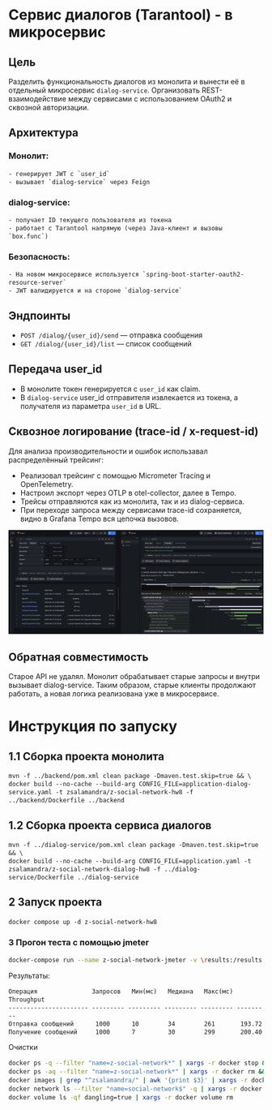 # Cервис диалогов (Tarantool) - в микросервис

## Цель
Разделить функциональность диалогов из монолита и вынести её в отдельный микросервис `dialog-service`. 
Организовать REST-взаимодействие между сервисами с использованием OAuth2 и сквозной авторизации.

## Архитектура

### Монолит:
    - генерирует JWT с `user_id`
    - вызывает `dialog-service` через Feign
### dialog-service:
    - получает ID текущего пользователя из токена
    - работает с Tarantool напрямую (через Java-клиент и вызовы `box.func`)
### Безопасность:
    - На новом микросервисе используется `spring-boot-starter-oauth2-resource-server`
    - JWT валидируется и на стороне `dialog-service`

## Эндпоинты

- `POST /dialog/{user_id}/send` — отправка сообщения
- `GET /dialog/{user_id}/list` — список сообщений

## Передача user_id

- В монолите токен генерируется с `user_id` как claim.
- В `dialog-service` user_id отправителя извлекается из токена, 
  а получателя из параметра `user_id` в URL.

## Сквозное логирование (trace-id / x-request-id)

Для анализа производительности и ошибок использавал распределённый трейсинг:

 - Реализовал трейсинг с помощью Micrometer Tracing и OpenTelemetry. 
 - Настроил экспорт через OTLP в otel-collector, далее в Tempo. 
 - Трейсы отправляются как из монолита, так и из dialog-сервиса. 
 - При переходе запроса между сервисами trace-id сохраняется, видно в Grafana Tempo вся цепочка вызовов.

![Grafana](./img/img.png)

## Обратная совместимость

Старое API не удалял. Монолит обрабатывает старые запросы и внутри вызывает dialog-service. 
Таким образом, старые клиенты продолжают работать, а новая логика реализована уже в микросервисе.

# Инструкция по запуску

## 1.1 Сборка проекта монолита
```shell
mvn -f ../backend/pom.xml clean package -Dmaven.test.skip=true && \
docker build --no-cache --build-arg CONFIG_FILE=application-dialog-service.yaml -t zsalamandra/z-social-network-hw8 -f ../backend/Dockerfile ../backend
```

## 1.2 Сборка проекта сервиса диалогов
```shell
mvn -f ../dialog-service/pom.xml clean package -Dmaven.test.skip=true && \
docker build --no-cache --build-arg CONFIG_FILE=application.yaml -t zsalamandra/z-social-network-dialog-hw8 -f ../dialog-service/Dockerfile ../dialog-service
```

## 2 Запуск проекта
```shell
docker compose up -d z-social-network-hw8
```

### 3 Прогон теста с помощью jmeter
```bash
docker-compose run --name z-social-network-jmeter -v \results:/results jmeter
```
Результаты:
```
Операция               Запросов   Мин(мс)   Медиана   Макс(мс)  Throughput
---------------------- --------- --------- --------- --------- ---------
Отправка сообщений      1000      10        34        261       193.72   
Получение сообщений     1000      7         30        299       200.40
```

Очистки
```bash
docker ps -q --filter "name=z-social-network*" | xargs -r docker stop && \
docker ps -aq --filter "name=z-social-network*" | xargs -r docker rm && \
docker images | grep "^zsalamandra/" | awk '{print $3}' | xargs -r docker rmi && \
docker network ls --filter "name=social-network$" -q | xargs -r docker network rm && \
docker volume ls -qf dangling=true | xargs -r docker volume rm
```